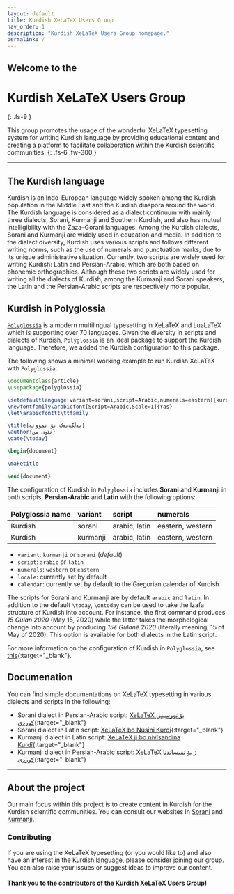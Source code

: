 ```yaml
---
layout: default
title: Kurdish XeLaTeX Users Group
nav_order: 1
description: "Kurdish XeLaTeX Users Group homepage."
permalink: /
---
```


## Welcome to the
# Kurdish XeLaTeX Users Group
{: .fs-9 }

This group promotes the usage of the wonderful XeLaTeX typesetting system for writing Kurdish language by providing educational content and creating a platform to facilitate collaboration within the Kurdish scientific communities. 
{: .fs-6 .fw-300 }

<!-- [Get started now](#getting-started){: .btn .btn-primary .fs-5 .mb-4 .mb-md-0 .mr-2 } [View it on GitHub](https://github.com/pmarsceill/just-the-docs){: .btn .fs-5 .mb-4 .mb-md-0 } -->

---

## The Kurdish language

Kurdish is an Indo-European language widely spoken among the Kurdish population in the Middle East and the Kurdish diaspora around the world. The Kurdish language is considered as a dialect continuum with mainly three dialects, Sorani, Kurmanji and Southern Kurdish, and also has mutual intelligibility with the Zaza–Gorani languages. Among the Kurdish dialects, Sorani and Kurmanji are widely used in education and media. In addition to the dialect diversity, Kurdish uses various scripts and follows different writing norms, such as the use of numerals and punctuation marks, due to its unique administrative situation. Currently, two scripts are widely used for writing Kurdish: Latin and Persian-Arabic, which are both based on phonemic orthographies. Although these two scripts are widely used for writing all the dialects of Kurdish, among the Kurmanji and Sorani speakers, the Latin and the Persian-Arabic scripts are respectively more popular.


## Kurdish in Polyglossia

[`Polyglossia`](https://github.com/reutenauer/polyglossia) is a modern multilingual typesetting in XeLaTeX and LuaLaTeX which is supporting over 70 languages. Given the diversity in scripts and dialects of Kurdish, `Polyglossia` is an ideal package to support the Kurdish language. Therefore, we added the Kurdish configuration to this package.

The following shows a minimal working example to run Kurdish XeLaTeX with `Polyglossia`:

```tex
\documentclass{article}
\usepackage{polyglossia}

\setdefaultlanguage[variant=sorani,script=Arabic,numerals=eastern]{kurdish}
\newfontfamily\arabicfont[Script=Arabic,Scale=1]{Yas}
\let\arabicfonttt\ttfamily

\title{بەڵگەیەک بۆ نموونە}
\author{نێوی من}
\date{\today}

\begin{document}

\maketitle

\end{document}
```

The configuration of Kurdish in `Polyglossia` includes **Sorani** and **Kurmanji** in both scripts, **Persian-Arabic** and **Latin** with the following options:

| Polyglossia name        | variant          | script | numerals | 
|:-------------|:------------------|:------| :------- |
| Kurdish          | sorani | arabic, latin  | eastern, western |
| Kurdish | kurmanji  | arabic, latin  | eastern, western |


- `variant`: `kurmanji` or `sorani` (*default*)
- `script`: `arabic` or `latin`
- `numerals`: `western` or `eastern`
- `locale`: currently set by default
- `calendar`: currently set by default to the Gregorian calendar of Kurdish


The scripts for Sorani and Kurmanji are by default `arabic` and `latin`. In addition to the default `\today`, `\ontoday` can be used to take the Izafa structure of Kurdish into account. For instance, the first command produces *15 Gulan 2020* (May 15, 2020) while the latter takes the morphological change into account by producing *15ê Gulanê 2020* (literally meaning, 15 of May of 2020). This option is available for both dialects in the Latin script.

For more information on the configuration of Kurdish in `Polyglossia`, see [this](https://kurdishxelatex.github.io/assets/Kurdish_XeLaTeX_English.pdf){:target="_blank"}.

## Documenation

You can find simple documentations on XeLaTeX typesetting in various dialects and scripts in the following:

- Sorani dialect in Persian-Arabic script: [XeLaTeX بۆ نووسینی کوردی]({{site.url}}/assets/Kurdish_XeLaTeX_Sorani_Arabic.pdf){:target="_blank"}
- Sorani dialect in Latin script: [XeLaTeX bo Nûsînî Kurdî]({{site.url}}/assets/Kurdish_XeLaTeX_Sorani_Latin.pdf){:target="_blank"}
- Kurmanji dialect in Latin script: [XeLaTeX ji bo nivîsandina Kurdî]({{site.url}}/assets/Kurdish_XeLaTeX_Kurmanji_Latin.pdf){:target="_blank"}
- Kurmanji dialect in Persian-Arabic script: [XeLaTeX ژ بۆ نڤیساندنا کوردی]({{site.url}}/assets/Kurdish_XeLaTeX_Kurmanji_Arabic.pdf){:target="_blank"}

---

## About the project

Our main focus within this project is to create content in Kurdish for the Kurdish scientific communities. You can consult our websites in [Sorani](https://kurdishxelatex.github.io/Sorani) and [Kurmanji](https://kurdishxelatex.github.io/Kurmanji). 


### Contributing

If you are using the XeLaTeX typesetting (or you would like to) and also have an interest in the Kurdish language, please consider joining our group. You can also raise your issues or suggest ideas to improve our content. 

<!-- Read more about becoming a contributor in [our GitHub repo](https://github.com/pmarsceill/just-the-docs#contributing). -->

#### Thank you to the contributors of the Kurdish XeLaTeX Users Group!

<!-- <ul class="list-style-none">
{% for contributor in site.github.contributors %}
  <li class="d-inline-block mr-1">
     <a href="{{ contributor.html_url }}"><img src="{{ contributor.avatar_url }}" width="32" height="32" alt="{{ contributor.login }}"/></a>
  </li>
{% endfor %}
</ul> -->

